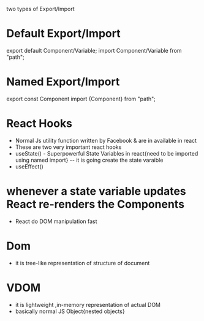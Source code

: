 two types of Export/Import

 # Default Export/Import
export default Component/Variable;
import Component/Variable from "path";

# Named Export/Import

export const Component
import {Component} from  "path";


# React Hooks
- Normal Js utility function written by Facebook & are in available in react
- These are two very important react hooks
- useState() - Superpowerful State Variables in react{need to be imported using named import}
-- it is going create the state varaible
- useEffect()

#   whenever a state variable updates React re-renders the Components

- React do DOM manipulation fast 

# Dom
- it is tree-like representation of structure of document

# VDOM
- it is lightweight ,in-memory representation of actual DOM
- basically normal  JS  Object{nested objects}